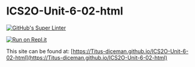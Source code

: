 # ICS2O-Unit-6-02-html

[![GitHub's Super Linter](https://github.com/Titus-diceman/ICS2O-Unit-6-02-html/workflows/GitHub's%20Super%20Linter/badge.svg)](https://github.com/Titus-diceman/ICS2O-Unit-6-02-html/actions)

[![Run on Repl.it](https://repl.it/badge/github/Titus-diceman/ICS2O-Unit-6-02-html)](https://repl.it/github/Titus-diceman/ICS2O-Unit-6-02-html)

This site can be found at: [https://Titus-diceman.github.io/ICS2O-Unit-6-02-html](https://Titus-diceman.github.io/ICS2O-Unit-6-02-html)
